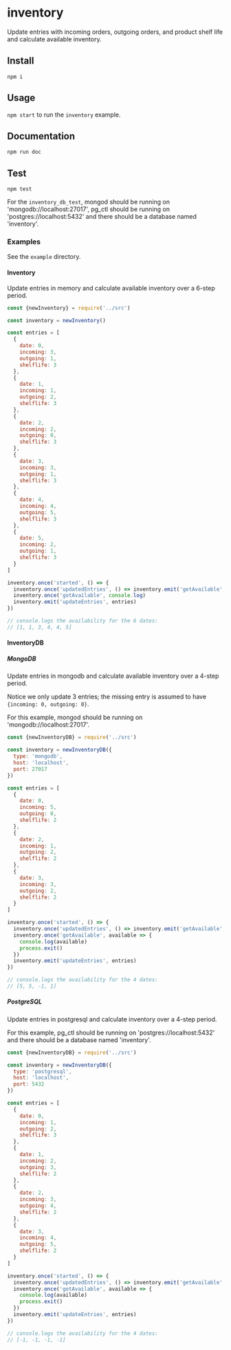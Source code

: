 # inventory

Update entries with incoming orders, outgoing orders, and product shelf life and calculate available inventory.

## Install
`npm i`

## Usage
`npm start` to run the `inventory` example.

## Documentation
`npm run doc`

## Test
`npm test`

For the `inventory_db_test`, mongod should be running on 'mongodb://localhost:27017', pg_ctl should be running on 'postgres://localhost:5432' and there should be a database named 'inventory'.

### Examples
See the `example` directory.

#### Inventory

Update entries in memory and calculate available inventory over a 6-step period.

```js
const {newInventory} = require('../src')

const inventory = newInventory()

const entries = [
  {
    date: 0,
    incoming: 3,
    outgoing: 1,
    shelflife: 3
  },
  {
    date: 1,
    incoming: 1,
    outgoing: 2,
    shelflife: 3
  },
  {
    date: 2,
    incoming: 2,
    outgoing: 0,
    shelflife: 3
  },
  {
    date: 3,
    incoming: 3,
    outgoing: 1,
    shelflife: 3
  },
  {
    date: 4,
    incoming: 4,
    outgoing: 5,
    shelflife: 3
  },
  {
    date: 5,
    incoming: 2,
    outgoing: 1,
    shelflife: 3
  }
]

inventory.once('started', () => {
  inventory.once('updatedEntries', () => inventory.emit('getAvailable', 0, 6))
  inventory.once('gotAvailable', console.log)
  inventory.emit('updateEntries', entries)
})

// console.logs the availability for the 6 dates:
// [1, 1, 3, 4, 4, 5]
```

#### InventoryDB

##### MongoDB

Update entries in mongodb and calculate available inventory over a 4-step period.

Notice we only update 3 entries; the missing entry is assumed to have `{incoming: 0, outgoing: 0}`.

For this example, mongod should be running on 'mongodb://localhost:27017'.

```js
const {newInventoryDB} = require('../src')

const inventory = newInventoryDB({
  type: 'mongodb',
  host: 'localhost',
  port: 27017
})

const entries = [
  {
    date: 0,
    incoming: 5,
    outgoing: 0,
    shelflife: 2
  },
  {
    date: 2,
    incoming: 1,
    outgoing: 2,
    shelflife: 2
  },
  {
    date: 3,
    incoming: 3,
    outgoing: 2,
    shelflife: 2
  }
]

inventory.once('started', () => {
  inventory.once('updatedEntries', () => inventory.emit('getAvailable', 0, 4))
  inventory.once('gotAvailable', available => {
    console.log(available)
    process.exit()
  })
  inventory.emit('updateEntries', entries)
})

// console.logs the availability for the 4 dates:
// [5, 5, -1, 1]
```

##### PostgreSQL

Update entries in postgresql and calculate inventory over a 4-step period.

For this example, pg_ctl should be running on 'postgres://localhost:5432' and there should be a database named 'inventory'.

```js
const {newInventoryDB} = require('../src')

const inventory = newInventoryDB({
  type: 'postgresql',
  host: 'localhost',
  port: 5432
})

const entries = [
  {
    date: 0,
    incoming: 1,
    outgoing: 2,
    shelflife: 3
  },
  {
    date: 1,
    incoming: 2,
    outgoing: 3,
    shelflife: 2
  },
  {
    date: 2,
    incoming: 3,
    outgoing: 4,
    shelflife: 2
  },
  {
    date: 3,
    incoming: 4,
    outgoing: 5,
    shelflife: 2
  }
]

inventory.once('started', () => {
  inventory.once('updatedEntries', () => inventory.emit('getAvailable', 0, 4))
  inventory.once('gotAvailable', available => {
    console.log(available)
    process.exit()
  })
  inventory.emit('updateEntries', entries)
})

// console.logs the availability for the 4 dates:
// [-1, -1, -1, -1]
```
